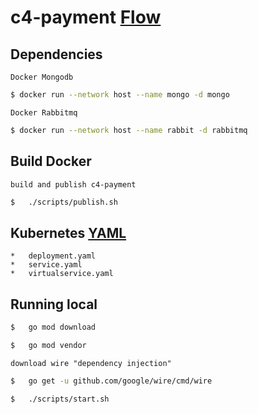 # c4-payment [Flow](https://github.com/FernandoCagale/c4-kustomize)

## Dependencies

`Docker Mongodb`

```sh
$ docker run --network host --name mongo -d mongo
```

`Docker Rabbitmq`

```sh
$ docker run --network host --name rabbit -d rabbitmq
```

## Build Docker

`build and publish c4-payment`

```sh
$   ./scripts/publish.sh
```

## Kubernetes [YAML](https://github.com/FernandoCagale/c4-kustomize/tree/master/c4-payment/base)

    *   deployment.yaml
    *   service.yaml
    *   virtualservice.yaml

## Running local

```sh
$   go mod download
```

```sh
$   go mod vendor
```

`download wire "dependency injection"`

```sh
$   go get -u github.com/google/wire/cmd/wire
```

```sh
$   ./scripts/start.sh
```